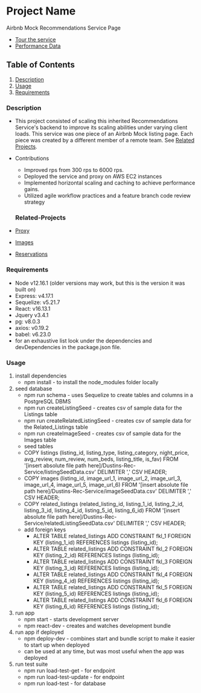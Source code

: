 # Project Name
Airbnb Mock Recommendations Service Page
- [Tour the service](https://www.loom.com/share/5e889a77319a422187aee7aa54e3f0cb)
- [Performance Data](./StressTestGraph.png)

## Table of Contents

1. [Description](#Description)
2. [Usage](#Usage)
3. [Requirements](#Requirements)


### Description

 - This project consisted of scaling this inherited Recommendations Service's backend to improve its scaling abilities under varying client loads.  This service was one piece of an Airbnb Mock listing page.  Each piece was created by a different member of a remote team. See [Related Projects](#Related-Projects).

 - Contributions
    - Improved rps from 300 rps to 6000 rps.
    - Deployed the service and proxy on AWS EC2 instances
    - Implemented horizontal scaling and caching to achieve performance gains.
    - Utilized agile workflow practices and a feature branch code review strategy

    ### Related-Projects
  - [Proxy](https://github.com/rpt19-eckert/Dustins-Rec-Proxy)
  - [Images](https://github.com/rpt19-eckert/Photo-Carousel-Service)
  - [Reservations](https://github.com/rpt19-eckert/David-Service-Res)

### Requirements

- Node v12.16.1 (older versions may work, but this is the version it was built on)
- Express: v4.17.1
- Sequelize: v5.21.7
- React: v16.13.1
- Jquery v3.4.1
- pg: v8.0.3
- axios: v0.19.2
- babel: v6.23.0
- for an exhaustive list look under the dependencies and devDependencies in the package.json file.

### Usage

 1. install dependencies
    - npm install - to install the node_modules folder locally
 2. seed database
    - npm run schema - uses Sequelize to create tables and columns in a PostgreSQL DBMS
    - npm run createListingSeed - creates csv of sample data for the Listings table
    -  npm run createRelatedListingSeed - creates csv of sample data for the Related_Listings table
    - npm run createImageSeed - creates csv of sample data for the Images table
    - seed tables
     - COPY listings (listing_id, listing_type, listing_category, night_price, avg_review, num_review, num_beds, listing_title, is_fav) FROM '[insert absolute file path here]/Dustins-Rec-Service/listingSeedData.csv' DELIMITER ',' CSV HEADER;
     - COPY images (listing_id, image_url_1, image_url_2, image_url_3, image_url_4, image_url_5, image_url_6) FROM '[insert absolute file path here]/Dustins-Rec-Service/imageSeedData.csv' DELIMITER ',' CSV HEADER;
     - COPY related_listings (related_listing_id, listing_1_id, listing_2_id, listing_3_id, listing_4_id, listing_5_id, listing_6_id) FROM '[insert absolute file path here]/Dustins-Rec-Service/relatedListingSeedData.csv' DELIMITER ',' CSV HEADER;
     - add foreign keys
       - ALTER TABLE related_listings ADD CONSTRAINT fkl_1 FOREIGN KEY (listing_1_id) REFERENCES listings (listing_id);
       - ALTER TABLE related_listings ADD CONSTRAINT fkl_2 FOREIGN KEY (listing_2_id) REFERENCES listings (listing_id);
       - ALTER TABLE related_listings ADD CONSTRAINT fkl_3 FOREIGN KEY (listing_3_id) REFERENCES listings (listing_id);
       - ALTER TABLE related_listings ADD CONSTRAINT fkl_4 FOREIGN KEY (listing_4_id) REFERENCES listings (listing_id);
       - ALTER TABLE related_listings ADD CONSTRAINT fkl_5 FOREIGN KEY (listing_5_id) REFERENCES listings (listing_id);
       - ALTER TABLE related_listings ADD CONSTRAINT fkl_6 FOREIGN KEY (listing_6_id) REFERENCES listings (listing_id);
  3. run app
      - npm start - starts development server
      - npm react-dev - creates and watches development bundle
  4. run app if deployed
      - npm deploy-dev - combines start and bundle script to make it easier to start up when deployed
      - can be used at any time, but was most useful when the app was deployed
  5. run test suite
      - npm run load-test-get - for endpoint
      - npm run load-test-update - for endpoint
      - npm run load-test - for database



